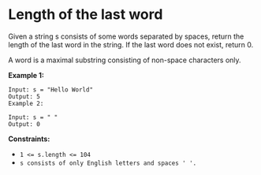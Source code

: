 # Length of the last word

Given a string s consists of some words separated by spaces, return the length of the last word in the string. If the last word does not exist, return 0.

A word is a maximal substring consisting of non-space characters only.


**Example 1:**
```
Input: s = "Hello World"
Output: 5
Example 2:

Input: s = " "
Output: 0
```

**Constraints:**

- `1 <= s.length <= 104`
- `s consists of only English letters and spaces ' '.`